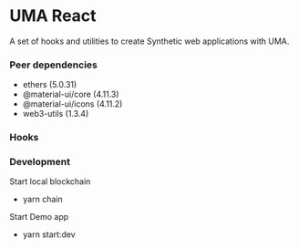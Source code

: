 # UMA React

A set of hooks and utilities to create Synthetic web applications with UMA.

### Peer dependencies

- ethers (5.0.31)
- @material-ui/core (4.11.3)
- @material-ui/icons (4.11.2)
- web3-utils (1.3.4)

### Hooks 

<TODO>

### Development

Start local blockchain

- yarn chain

Start Demo app

- yarn start:dev

